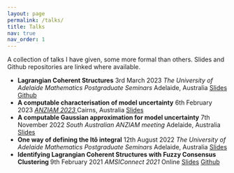 ```yaml
---
layout: page
permalink: /talks/
title: Talks
nav: true
nav_order: 1
---
```


A collection of talks I have given, some more formal than others. Slides and Github repositories are linked where available. 

<!-- TODO: Add abstracts-->
<ul class="talks">
  <li>
    <span class="talk-row">
      <b>Lagrangian Coherent Structures</b> 3rd March 2023
    </span>
    <span class="talk-row">
      <em>The University of Adelaide Mathematics Postgraduate Seminars</em>
      Adelaide, Australia
    </span>
    <span class="talk-links">
      <a href="/slides/lcs/slides.html#/title-slide">Slides</a>
      <a href="https://github.com/liamblake/lcs-talk">Github</a>
    </span>
  </li>

  <li>
    <span class="talk-row">
      <b>A computable characterisation of model uncertainty</b> 6th February
      2023
    </span>
    <span class="talk-row">
      <a href="https://smp.uq.edu.au/anziam-2023">
        <em>ANZIAM 2023</em>
      </a>
      Cairns, Australia
    </span>
    <span class="talk-links">
      <a href="/slides/anziam2023/anziam_slides.html#/title-slide">Slides</a>
    </span>
  </li>

  <li>
    <span class="talk-row">
      <b>A computable Gaussian approximation for model uncertainty</b> 7th
      November 2022
    </span>
    <span class="talk-row">
      <em>South Australian ANZIAM meeting</em> Adelaide, Australia
    </span>
    <span class="talk-links">
      <a href="/slides/sa_anziam_2022/LBlake_slides.html#/title-slide">Slides</a>
    </span>
  </li>

  <li>
    <span class="talk-row">
      <b>One way of defining the Itô integral</b> 12th August 2022
    </span>
    <span class="talk-row">
      <em>The University of Adelaide Mathematics Postgraduate Seminars</em>
      Adelaide, Australia
    </span>
    <span class="talk-links">
      <a href="/slides/ito_postgrad_slides.pdf">Slides</a>
    </span>
  </li>

  <li>
    <span class="talk-row">
      <b>
        Identifying Lagrangian Coherent Structures with Fuzzy Consensus
        Clustering
      </b>
      9th February 2021
    </span>
    <span class="talk-row">
      <em>AMSIConnect 2021</em> Online
    </span>
    <span class="talk-links">
      <a href="/slides/amsi_connect_slides.pdf">Slides</a>
      <a href="https://github.com/liamblake/AMSI-VSR-2020-21">Github</a>
    </span>
  </li>
</ul>
